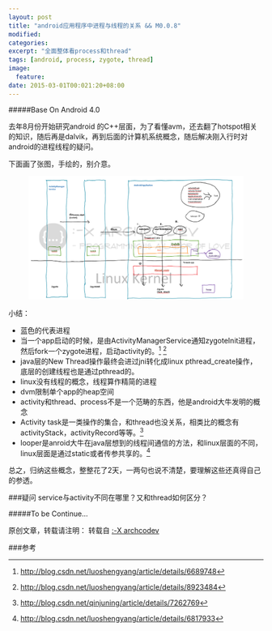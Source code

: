 ```yaml
---
layout: post
title: "android应用程序中进程与线程的关系 && M0.0.8"
modified:
categories: 
excerpt: "全面整体看process和thread"
tags: [android, process, zygote, thread]
image:
  feature:
date: 2015-03-01T00:021:20+08:00
---
```

#####Base On Android 4.0

去年8月份开始研究android 的C++层面，为了看懂avm，还去翻了hotspot相关的知识，随后再是dalvik，再到后面的计算机系统概念，随后解决刚入行时对android的进程线程的疑问。

下面画了张图，手绘的，别介意。

<figure>
	<a href="/images/2015/03/01.png"><img src="/images/2015/03/01.png"></a>
</figure>

小结：
* 蓝色的代表进程
* 当一个app启动的时候，是由ActivityManagerService通知zygoteInit进程，然后fork一个zygote进程，启动activity的。[^1] [^2] 
* java层的New Thread操作最终会进过jni转化成linux pthread_create操作，底层的创建线程也是通过pthread的。
* linux没有线程的概念，线程算作精简的进程
* dvm限制单个app的heap空间
* activity和thread、process不是一个范畴的东西，他是android大牛发明的概念
* Activity task是一类操作的集合，和thread也没关系，相类比的概念有activityStack，activityRecord等等。[^3]
* looper是anroid大牛在java层想到的线程间通信的方法，和linux层面的不同，linux层面是通过static或者传参共享的。[^4]

总之，归纳这些概念，整整花了2天，一两句也说不清楚，要理解这些还真得自己的参透。

###疑问
service与activity不同在哪里？又和thread如何区分？

#####To be Continue…

原创文章，转载请注明： 转载自 <a href="http://archcodev.com">:-X archcodev</a>

###参考
[^1]: <http://blog.csdn.net/luoshengyang/article/details/6689748>
[^2]: <http://blog.csdn.net/luoshengyang/article/details/8923484>
[^3]: <http://blog.csdn.net/qinjuning/article/details/7262769>
[^4]: <http://blog.csdn.net/luoshengyang/article/details/6817933>